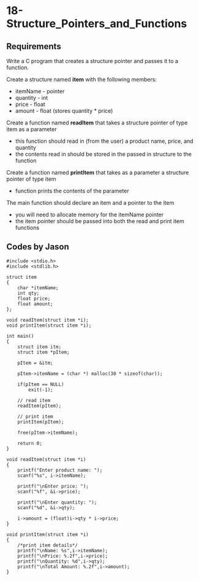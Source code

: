 # 18-Structure_Pointers_and_Functions

## Requirements

Write a C program that creates a structure pointer and passes it to a function.

Create a structure named **item** with the following members:

* itemName - pointer
* quantity - int
* price - float
* amount - float (stores quantity * price)

Create a function named **readltem** that takes a structure pointer of type item as a parameter

* this function should read in (from the user) a product name, price, and quantity
* the contents read in should be stored in the passed in structure to the function

Create a function named **printItem** that takes as a parameter a structure pointer of type item

* function prints the contents of the parameter

The main function should declare an item and a pointer to the item

* you will need to allocate memory for the itemName pointer
* the item pointer should be passed into both the read and print item functions

## Codes by Jason

```
#include <stdio.h>
#include <stdlib.h>

struct item
{
    char *itemName;
    int qty;
    float price;
    float amount;
};

void readItem(struct item *i);
void printItem(struct item *i);

int main()
{
    struct item itm;
    struct item *pItem;

    pItem = &itm;

    pItem->itemName = (char *) malloc(30 * sizeof(char));

    if(pItem == NULL)
        exit(-1);

    // read item
    readItem(pItem);

    // print item
    printItem(pItem);

    free(pItem->itemName);

    return 0;
}

void readItem(struct item *i)
{
    printf("Enter product name: ");
    scanf("%s", i->itemName);

    printf("\nEnter price: ");
    scanf("%f", &i->price);

    printf("\nEnter quantity: ");
    scanf("%d", &i->qty);

    i->amount = (float)i->qty * i->price;
}

void printItem(struct item *i)
{
    /*print item details*/
	printf("\nName: %s",i->itemName);
	printf("\nPrice: %.2f",i->price);
	printf("\nQuantity: %d",i->qty);
	printf("\nTotal Amount: %.2f",i->amount);
}

```
